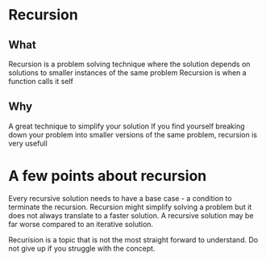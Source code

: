 # Recursion

## What

Recursion is a problem solving technique where the solution depends on solutions to smaller instances of the same problem
Recursion is when a function calls it self

## Why

A great technique to simplify your solution
If you find yourself breaking down your problem into smaller versions of the same problem, recursion is very usefull

# A few points about recursion

Every recursive solution needs to have a base case - a condition to terminate the recursion.
Recursion might simplify solving a problem but it does not always translate to a faster solution. A recursive solution may be far worse compared to an iterative solution.

Recurision is a topic that is not the most straight forward to understand. Do not give up if you struggle with the concept.
